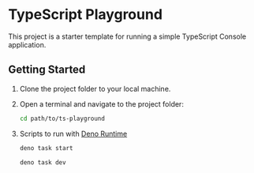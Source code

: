 # TypeScript Playground

This project is a starter template for running a simple TypeScript Console
application.

## Getting Started

1. Clone the project folder to your local machine.

2. Open a terminal and navigate to the project folder:

   ```bash
   cd path/to/ts-playground
   ```

3. Scripts to run with [Deno Runtime](https://deno.com/)

   ```bash
   deno task start
   ```

   ```bash
   deno task dev
   ```
